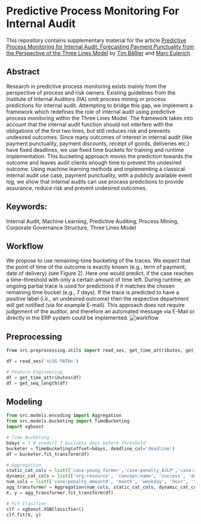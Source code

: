 # Predictive Process Monitoring For Internal Audit

This repository contains supplementary material for the article [Predictive Process Monitoring for Internal Audit: Forecasting Payment Punctuality from the Perspective of the Three Lines Model](https://papers.ssrn.com/sol3/papers.cfm?abstract_id=4080238) by [Tim Bäßler](https://scholar.google.de/citations?hl=de&user=mCwINywAAAAJ) and [Marc Eulerich](https://scholar.google.com/citations?user=ZZbhuhMAAAAJ&hl=en). 

## Abstract
Research in predictive process monitoring exists mainly from the perspective of process and risk owners. Existing guidelines from the Institute of Internal Auditors (IIA) omit process mining or process predictions for internal audit. Attempting to bridge this gap, we implement a framework which redefines the role of internal audit using predictive process monitoring within the Three Lines Model. The framework takes into account that the internal audit function should not interfere with the obligations of the first two lines, but still reduces risk and prevents undesired outcomes. Since many outcomes of interest in internal audit (like payment punctuality, payment discounts, receipt of goods, deliveries etc.) have fixed deadlines, we use fixed time buckets for training and runtime implementation. This bucketing approach moves the prediction towards the outcome and leaves audit clients enough time to prevent the undesired outcome. Using machine learning methods and implementing a classical internal audit use case, payment punctuality, with a publicly available event log, we show that internal audits can use process predictions to provide assurance, reduce risk and prevent undesired outcomes.

## Keywords: 
Internal Audit, Machine Learning, Predictive Auditing, Process Mining, Corporate Governance Structure, Three Lines Model

## Workflow
We propose to use remaining-time bucketing of the traces. We expect that the point of time of the outcome is exactly known (e.g., term of payment, date of delivery) (see Figure 2). Here one would predict, if the case reaches a time-threshold with only a certain amount of time left. During runtime, an ongoing partial trace is used for predictions if it matches the chosen remaining time bucket (e.g., 7 days). If the trace is predicted to have a positive label (i.e., an undesired outcome) then the respective department will get notified (via for example E-mail). This approach does not require judgement of the auditor, and therefore an automated message via E-Mail or directly in the ERP system could be implemented.
![workflow](https://github.com/timbaessler/PredictiveMonitoringForAudit/assets/94218704/7e202889-1891-4957-be41-236ee56decfa)

## Preprocessing

```python
from src.preprocessing.utils import read_xes, get_time_attributes, get_seq_length

df = read_xes('<LOG PATH>')

# Feature Engineering
df = get_time_attributes(df)
df = get_seq_length(df)
```

## Modeling

```python
from src.models.encoding import Aggregation
from src.models.bucketing import TimeBucketing
import xgboost

# Time Bucketing
bdays = 7 # predict 7 business days before threshold
bucketer = TimeBucketing(offset=bdays, deadline_col='deadline')
df = bucketer.fit_transform(df)

# Aggregation
static_cat_cols = list(['case:young farmer','case:penalty_AJLP','case:small farmer'])
dynamic_cat_cols = list(['org:resource', 'concept:name', 'success', 'doctype', 'subprocess'])
num_cols = list(['case:penalty_amount0', 'month', 'weekday', 'hour', 'time_since_first_event'])
agg_transformer = Aggregation(num_cols, static_cat_cols, dynamic_cat_cols)
X, y = agg_transformer.fit_transform(df)

# Fit Clasifier
clf = xgboost.XGBClassifier()
clf.fit(X, y)
```
